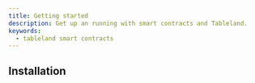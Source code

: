 ```yaml
---
title: Getting started
description: Get up an running with smart contracts and Tableland.
keywords:
  - tableland smart contracts
---
```


## Installation
